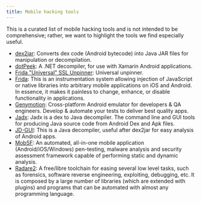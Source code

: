 ```yaml
---
title: Mobile hacking tools
---
```


This is a curated list of mobile hacking tools and is not intended to be comprehensive; rather, we want to highlight the tools we find especially useful.

* [dex2jar](https://github.com/pxb1988/dex2jar): Converts dex code (Android bytecode) into Java JAR files for manipulation or decompilation.
* [dotPeek](https://www.jetbrains.com/decompiler/): A .NET decompiler, for use with Xamarin Android applications.
* [Frida "Universal" SSL Unpinner](https://gist.github.com/teknogeek/4dc35fb3801bd7f13e5f0da5b784c725): Universal unpinner.
* [Frida](https://www.frida.re/): This is an instrumentation system allowing injection of JavaScript or native libraries into arbitrary mobile applications on iOS and Android. In essence, it makes it painless to change, enhance, or disable functionality in applications.
* [Genymotion](https://www.genymotion.com/): Cross-platform Android emulator for developers & QA engineers. Develop & automate your tests to deliver best quality apps.
* [Jadx](https://github.com/skylot/jadx): Jadx is a dex to Java decompiler. The command line and GUI tools for producing Java source code from Android Dex and Apk files.
* [JD-GUI](http://jd.benow.ca/): This is a Java decompiler, useful after dex2jar for easy analysis of Android apps.
* [MobSF](https://github.com/MobSF/Mobile-Security-Framework-MobSF): An automated, all-in-one mobile application (Android/iOS/Windows) pen-testing, malware analysis and security assessment framework capable of performing static and dynamic analysis.
* [Radare2](https://rada.re/n/): A free/libre toolchain for easing several low level tasks, such as forensics, software reverse engineering, exploiting, debugging, etc. It is composed by a large number of libraries (which are extended with plugins) and programs that can be automated with almost any programming language.
